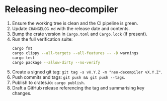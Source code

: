 # Releasing neo-decompiler

1. Ensure the working tree is clean and the CI pipeline is green.
2. Update `CHANGELOG.md` with the release date and contents.
3. Bump the crate version in `Cargo.toml` and `Cargo.lock` (if present).
4. Run the full verification suite:
   ```bash
   cargo fmt
   cargo clippy --all-targets --all-features -- -D warnings
   cargo test
   cargo package --allow-dirty --no-verify
   ```
5. Create a signed git tag: `git tag -s vX.Y.Z -m "neo-decompiler vX.Y.Z"`.
6. Push commits and tags: `git push && git push --tags`.
7. Publish to crates.io: `cargo publish`.
8. Draft a GitHub release referencing the tag and summarising key changes.
